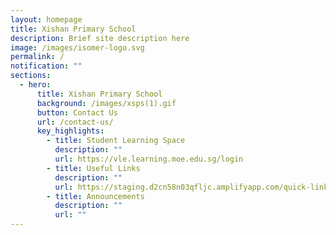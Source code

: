 ```yaml
---
layout: homepage
title: Xishan Primary School
description: Brief site description here
image: /images/isomer-logo.svg
permalink: /
notification: ""
sections:
  - hero:
      title: Xishan Primary School
      background: /images/xsps(1).gif
      button: Contact Us
      url: /contact-us/
      key_highlights:
        - title: Student Learning Space
          description: ""
          url: https://vle.learning.moe.edu.sg/login
        - title: Useful Links
          description: ""
          url: https://staging.d2cn58n03qfljc.amplifyapp.com/quick-links/Students/sls-guide
        - title: Announcements
          description: ""
          url: ""
---
```

